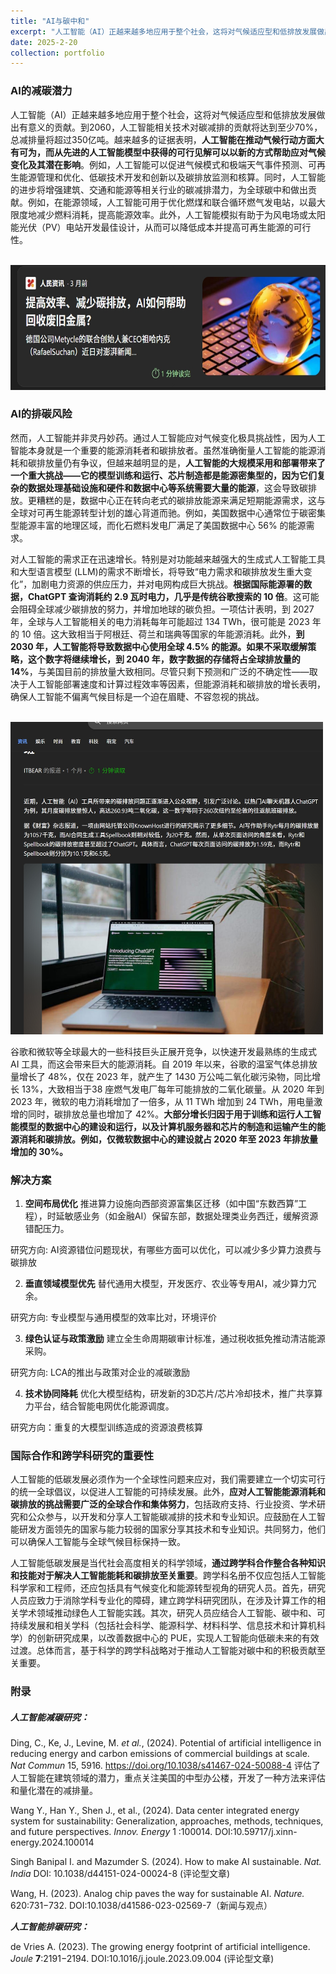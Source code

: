 ```yaml
---
title: "AI与碳中和"
excerpt: "人工智能（AI）正越来越多地应用于整个社会，这将对气候适应型和低排放发展做出有意义的贡献，然而，高强度的算力需求也带来了极大的环境成本。<br/><img src='/images/AI3.png'>"
date: 2025-2-20
collection: portfolio
---
```


### AI的减碳潜力

人工智能（AI）正越来越多地应用于整个社会，这将对气候适应型和低排放发展做出有意义的贡献。到2060，人工智能相关技术对碳减排的贡献将达到至少70%，总减排量将超过350亿吨。越来越多的证据表明，**人工智能在推动气候行动方面大有可为，而从先进的人工智能模型中获得的可行见解可以以新的方式帮助应对气候变化及其潜在影响**。例如，人工智能可以促进气候模式和极端天气事件预测、可再生能源管理和优化、低碳技术开发和创新以及碳排放监测和核算。同时，人工智能的进步将增强建筑、交通和能源等相关行业的碳减排潜力，为全球碳中和做出贡献。例如，在能源领域，人工智能可用于优化燃煤和联合循环燃气发电站，以最大限度地减少燃料消耗，提高能源效率。此外，人工智能模拟有助于为风电场或太阳能光伏（PV）电站开发最佳设计，从而可以降低成本并提高可再生能源的可行性。

<br/><img src='/images/AI2.jpeg' height="200" width="600">

### AI的排碳风险

然而，人工智能并非灵丹妙药。通过人工智能应对气候变化极具挑战性，因为人工智能本身就是一个重要的能源消耗者和碳排放者。虽然准确衡量人工智能的能源消耗和碳排放量仍有争议，但越来越明显的是，**人工智能的大规模采用和部署带来了一个重大挑战——它的模型训练和运行、芯片制造都是能源密集型的，因为它们复杂的数据处理基础设施和硬件和数据中心等系统需要大量的能源**，这会导致碳排放。更糟糕的是，数据中心正在转向老式的碳排放能源来满足短期能源需求，这与全球对可再生能源转型计划的雄心背道而驰。例如，美国数据中心通常位于碳密集型能源丰富的地理区域，而化石燃料发电厂满足了美国数据中心 56% 的能源需求。

对人工智能的需求正在迅速增长。特别是对功能越来越强大的生成式人工智能工具和大型语言模型 (LLM)的需求不断增长，将导致“电力需求和碳排放发生重大变化”，加剧电力资源的供应压力，并对电网构成巨大挑战。**根据国际能源署的数据，ChatGPT 查询消耗约 2.9 瓦时电力，几乎是传统谷歌搜索的 10 倍**。这可能会阻碍全球减少碳排放的努力，并增加地球的碳负担。一项估计表明，到 2027 年，全球与人工智能相关的电力消耗每年可能超过 134 TWh，很可能是 2023 年的 10 倍。这大致相当于阿根廷、荷兰和瑞典等国家的年能源消耗。此外，**到 2030 年，人工智能将导致数据中心使用全球 4.5% 的能源。如果不采取缓解策略，这个数字将继续增长，到 2040 年，数字数据的存储将占全球排放量的 14%**，与美国目前的排放量大致相同。尽管只剩下预测和广泛的不确定性——取决于人工智能部署速度和计算过程效率等因素，但能源消耗和碳排放的增长表明，确保人工智能不偏离气候目标是一个迫在眉睫、不容忽视的挑战。

<br/><img src='/images/AI1.jpeg' height="500" width="500">

谷歌和微软等全球最大的一些科技巨头正展开竞争，以快速开发最熟练的生成式 AI 工具，而这会带来巨大的能源消耗。自 2019 年以来，谷歌的温室气体总排放量增长了 48%，仅在 2023 年，就产生了 1430 万公吨二氧化碳污染物，同比增长 13%，大致相当于38 座燃气发电厂每年可能排放的二氧化碳量。从 2020 年到 2023 年，微软的电力消耗增加了一倍多，从 11 TWh 增加到 24 TWh，用电量激增的同时，碳排放总量也增加了 42%。**大部分增长归因于用于训练和运行人工智能模型的数据中心的建设和运行，以及计算机服务器和芯片的制造和运输产生的能源消耗和碳排放。例如，仅微软数据中心的建设就占 2020 年至 2023 年排放量增加的 30%。**



### 解决方案

1. **空间布局优化**
   推进算力设施向西部资源富集区迁移（如中国“东数西算”工程），时延敏感业务（如金融AI）保留东部，数据处理类业务西迁，缓解资源错配压力。

研究方向: AI资源错位问题现状，有哪些方面可以优化，可以减少多少算力浪费与碳排放

2. **垂直领域模型优先**
   替代通用大模型，开发医疗、农业等专用AI，减少算力冗余。

研究方向:  专业模型与通用模型的效率比对，环境评价

3. **绿色认证与政策激励**
   建立全生命周期碳审计标准，通过税收抵免推动清洁能源采购。

研究方向:  LCA的推出与政策对企业的减碳激励

4. **技术协同降耗**
   优化大模型结构，研发新的3D芯片/芯片冷却技术，推广共享算力平台，结合智能电网优化能源调度。

研究方向：重复的大模型训练造成的资源浪费核算



### **国际合作和跨学科研究的重要性**

人工智能的低碳发展必须作为一个全球性问题来应对，我们需要建立一个切实可行的统一全球倡议，以促进人工智能的可持续发展。此外，**应对人工智能能源消耗和碳排放的挑战需要广泛的全球合作和集体努力**，包括政府支持、行业投资、学术研究和公众参与，以开发和分享人工智能碳减排的技术和专业知识。应鼓励在人工智能研发方面领先的国家与能力较弱的国家分享其技术和专业知识。共同努力，他们可以确保人工智能与全球气候目标保持一致。

人工智能低碳发展是当代社会高度相关的科学领域，**通过跨学科合作整合各种知识和技能对于解决人工智能能耗和碳排放至关重要**。跨学科名册不仅应包括人工智能科学家和工程师，还应包括具有气候变化和能源转型视角的研究人员。首先，研究人员应致力于消除学科专业化的障碍，建立跨学科研究团队，在涉及计算工作的相关学术领域推动绿色人工智能实践。其次，研究人员应结合人工智能、碳中和、可持续发展和相关学科（包括社会科学、能源科学、材料科学、信息技术和计算机科学）的创新研究成果，以改善数据中心的 PUE，实现人工智能向低碳未来的有效过渡。总体而言，基于科学的跨学科战略对于推动人工智能对碳中和的积极贡献至关重要。



### 附录

##### ***人工智能减碳研究：***

Ding, C., Ke, J., Levine, M. *et al.*, (2024). Potential of artificial intelligence in reducing energy and carbon emissions of commercial buildings at scale. *Nat Commun* 15, 5916. https://doi.org/10.1038/s41467-024-50088-4 评估了人工智能在建筑领域的潜力，重点关注美国的中型办公楼，开发了一种方法来评估和量化潜在的减排量。

Wang Y., Han Y., Shen J., et al., (2024). Data center integrated energy system for sustainability: Generalization, approaches, methods, techniques, and future perspectives. *Innov. Energy* 1 :100014. DOI:10.59717/j.xinn-energy.2024.100014 

Singh Banipal I. and Mazumder S. (2024). How to make AI sustainable. *Nat. India* DOI: 10.1038/d44151-024-00024-8 (评论型文章)

Wang, H. (2023). Analog chip paves the way for sustainable AI. *Nature.* 620:731−732. DOI:10.1038/d41586-023-02569-7（新闻与观点）

***人工智能排碳研究：***

de Vries A. (2023). The growing energy footprint of artificial intelligence. *Joule* **7**:2191−2194. DOI:10.1016/j.joule.2023.09.004  (评论型文章)

